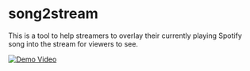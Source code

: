 # song2stream
This is a tool to help streamers to overlay their currently playing Spotify song into the stream for viewers to see.

[![Demo Video](https://media.giphy.com/media/xDoKwY1gZKlNK/giphy.gif)](https://www.youtube.com/watch?v=3_9dBPEzlaU)

